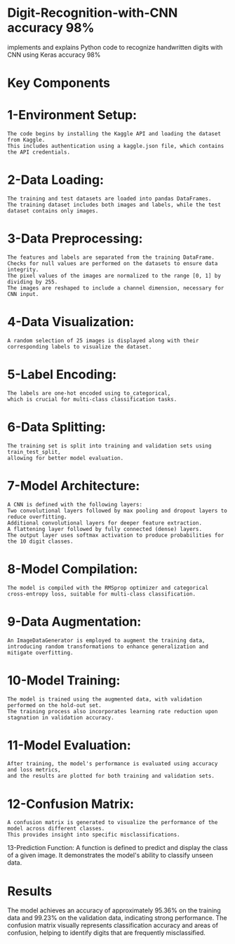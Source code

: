 # Digit-Recognition-with-CNN accuracy 98%
 implements and explains Python code to recognize handwritten digits with CNN using Keras accuracy 98%
# Key Components
# 1-Environment Setup:
    The code begins by installing the Kaggle API and loading the dataset from Kaggle. 
    This includes authentication using a kaggle.json file, which contains the API credentials.
# 2-Data Loading:
    The training and test datasets are loaded into pandas DataFrames.
    The training dataset includes both images and labels, while the test dataset contains only images.
# 3-Data Preprocessing:
    The features and labels are separated from the training DataFrame.
    Checks for null values are performed on the datasets to ensure data integrity.
    The pixel values of the images are normalized to the range [0, 1] by dividing by 255.
    The images are reshaped to include a channel dimension, necessary for CNN input.
# 4-Data Visualization:
    A random selection of 25 images is displayed along with their corresponding labels to visualize the dataset.
# 5-Label Encoding:
    The labels are one-hot encoded using to_categorical,
    which is crucial for multi-class classification tasks.
# 6-Data Splitting:
    The training set is split into training and validation sets using train_test_split,
    allowing for better model evaluation.
# 7-Model Architecture:
    A CNN is defined with the following layers:
    Two convolutional layers followed by max pooling and dropout layers to reduce overfitting.
    Additional convolutional layers for deeper feature extraction.
    A flattening layer followed by fully connected (dense) layers.
    The output layer uses softmax activation to produce probabilities for the 10 digit classes.
# 8-Model Compilation:
    The model is compiled with the RMSprop optimizer and categorical cross-entropy loss, suitable for multi-class classification.
# 9-Data Augmentation:
    An ImageDataGenerator is employed to augment the training data, 
    introducing random transformations to enhance generalization and mitigate overfitting.
# 10-Model Training:
    The model is trained using the augmented data, with validation performed on the hold-out set. 
    The training process also incorporates learning rate reduction upon stagnation in validation accuracy.
# 11-Model Evaluation:
    After training, the model's performance is evaluated using accuracy and loss metrics, 
    and the results are plotted for both training and validation sets.
# 12-Confusion Matrix:
    A confusion matrix is generated to visualize the performance of the model across different classes. 
    This provides insight into specific misclassifications.
13-Prediction Function:
    A function is defined to predict and display the class of a given image. 
    It demonstrates the model's ability to classify unseen data.
# Results
The model achieves an accuracy of approximately 95.36% on the training data and 99.23% on the validation data, indicating strong performance.
The confusion matrix visually represents classification accuracy and areas of confusion, helping to identify digits that are frequently misclassified.
